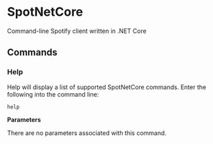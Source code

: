 # SpotNetCore
Command-line Spotify client written in .NET Core

## Commands
### Help
Help will display a list of supported SpotNetCore commands.
Enter the following into the command line:
```
help
```
**Parameters**

There are no parameters associated with this command.
